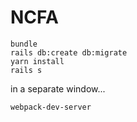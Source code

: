 # NCFA

```
bundle
rails db:create db:migrate
yarn install
rails s
```

in a separate window...

```
webpack-dev-server
```
